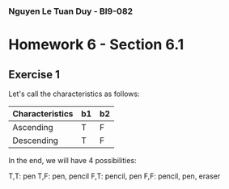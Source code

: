 ### Nguyen Le Tuan Duy - BI9-082

# Homework 6 - Section 6.1
## Exercise 1 

Let's call the characteristics as follows:

| Characteristics | b1 | b2 |
|-----------------|----|----|
| Ascending       | T  | F  |
| Descending      | T  | F  |

In the end, we will have 4 possibilities:

T,T: pen
T,F: pen, pencil
F,T: pencil, pen
F,F: pencil, pen, eraser
